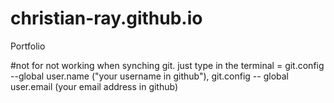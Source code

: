 # christian-ray.github.io
Portfolio


#not for not working when synching git. just type in the terminal = git.config --global user.name ("your username in github"), git.config -- global user.email (your email address in github)
